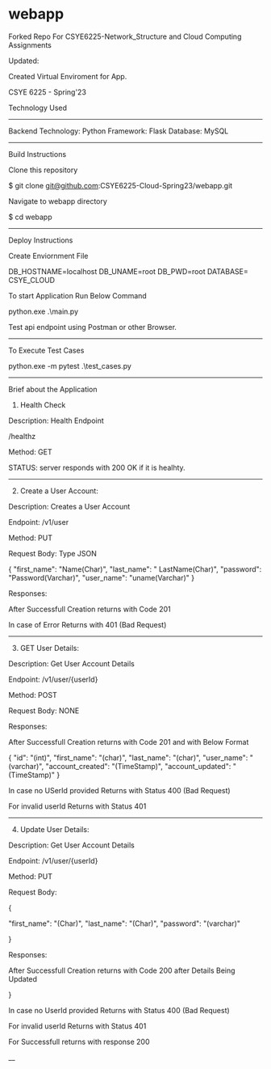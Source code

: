 # webapp
Forked Repo For CSYE6225-Network_Structure and Cloud Computing Assignments

Updated:



Created Virtual Enviroment for App.




CSYE 6225 - Spring'23

Technology Used
_________________________________________________________

Backend Technology: Python
Framework: Flask
Database: MySQL


__________________________________________________________

Build Instructions



Clone this repository

$ git clone git@github.com:CSYE6225-Cloud-Spring23/webapp.git


Navigate to webapp directory

$ cd webapp 




__________________________________________________________


Deploy Instructions


Create Enviornment File



DB_HOSTNAME=localhost
DB_UNAME=root
DB_PWD=root
DATABASE= CSYE_CLOUD


To start Application Run Below Command



python.exe .\main.py



Test api endpoint using Postman or other Browser.

___________________________________________________________________

To Execute Test Cases


python.exe -m pytest .\test_cases.py

____________________________________________________________________

Brief about the Application



1. Health Check 

Description: Health Endpoint

/healthz

Method: GET

STATUS:  server responds with 200 OK if it is healhty.


____________________________________________________________________
2. Create a User Account:  

Description: Creates a User Account

Endpoint: /v1/user

Method: PUT

Request Body: Type JSON

{
    "first_name": "Name(Char)",
    "last_name": " LastName(Char)",
    "password": "Password(Varchar)",
    "user_name": "uname(Varchar)"
}

Responses:

After Successfull Creation returns with Code 201


In case of Error Returns with 401 (Bad Request)

_______________________________________________________________________


3. GET User Details:  

Description: Get User Account Details

Endpoint: /v1/user/{userId}

Method: POST

Request Body: NONE

Responses:

After Successfull Creation returns with Code 201 and with Below Format


{
    "id": "(int)",
    "first_name": "(char)",
    "last_name": "(char)",
    "user_name": "(varchar)",
    "account_created": "(TimeStamp)",
    "account_updated": "(TimeStamp)"
}

In case  no  USerId  provided Returns with Status 400 (Bad Request)


For invalid userId  Returns with Status 401


_____________________________________________________________________

4. Update User Details:  

Description: Get User Account Details

Endpoint: /v1/user/{userId}

Method: PUT

Request Body: 



{

"first_name": "(Char)",
"last_name": "(Char)",
"password": "(varchar)"


}

Responses:

After Successfull Creation returns with Code 200 after  Details  Being Updated

 
}

In case  no  UserId  provided Returns with Status 400 (Bad Request)


For invalid userId  Returns with Status 401

For Successfull returns with response 200

__

















